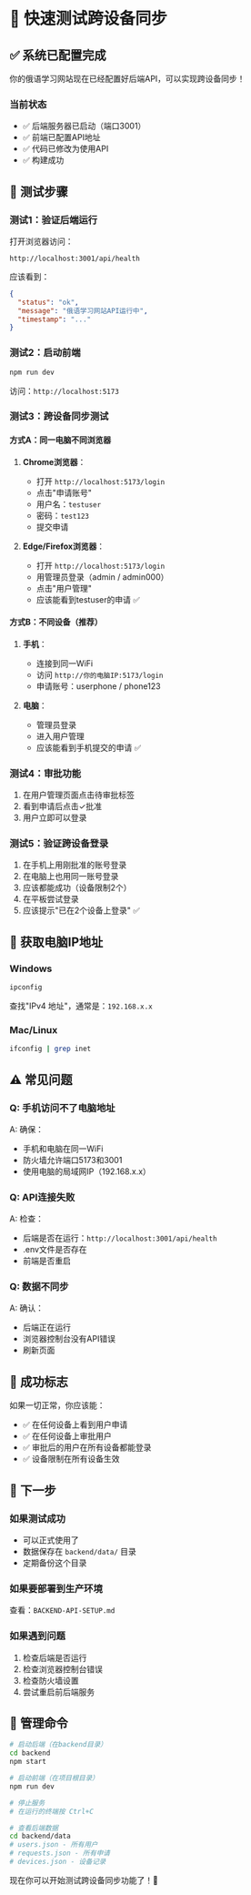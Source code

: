 # 🧪 快速测试跨设备同步

## ✅ 系统已配置完成

你的俄语学习网站现在已经配置好后端API，可以实现跨设备同步！

### 当前状态
- ✅ 后端服务器已启动（端口3001）
- ✅ 前端已配置API地址
- ✅ 代码已修改为使用API
- ✅ 构建成功

## 🎯 测试步骤

### 测试1：验证后端运行

打开浏览器访问：
```
http://localhost:3001/api/health
```

应该看到：
```json
{
  "status": "ok",
  "message": "俄语学习网站API运行中",
  "timestamp": "..."
}
```

### 测试2：启动前端

```bash
npm run dev
```

访问：`http://localhost:5173`

### 测试3：跨设备同步测试

#### 方式A：同一电脑不同浏览器
1. **Chrome浏览器**：
   - 打开 `http://localhost:5173/login`
   - 点击"申请账号"
   - 用户名：`testuser`
   - 密码：`test123`
   - 提交申请

2. **Edge/Firefox浏览器**：
   - 打开 `http://localhost:5173/login`
   - 用管理员登录（admin / admin000）
   - 点击"用户管理"
   - 应该能看到testuser的申请 ✅

#### 方式B：不同设备（推荐）
1. **手机**：
   - 连接到同一WiFi
   - 访问 `http://你的电脑IP:5173/login`
   - 申请账号：userphone / phone123

2. **电脑**：
   - 管理员登录
   - 进入用户管理
   - 应该能看到手机提交的申请 ✅

### 测试4：审批功能
1. 在用户管理页面点击待审批标签
2. 看到申请后点击✓批准
3. 用户立即可以登录

### 测试5：验证跨设备登录
1. 在手机上用刚批准的账号登录
2. 在电脑上也用同一账号登录
3. 应该都能成功（设备限制2个）
4. 在平板尝试登录
5. 应该提示"已在2个设备上登录" ✅

## 📱 获取电脑IP地址

### Windows
```bash
ipconfig
```
查找"IPv4 地址"，通常是：`192.168.x.x`

### Mac/Linux
```bash
ifconfig | grep inet
```

## ⚠️ 常见问题

### Q: 手机访问不了电脑地址
A: 确保：
- 手机和电脑在同一WiFi
- 防火墙允许端口5173和3001
- 使用电脑的局域网IP（192.168.x.x）

### Q: API连接失败
A: 检查：
- 后端是否在运行：`http://localhost:3001/api/health`
- .env文件是否存在
- 前端是否重启

### Q: 数据不同步
A: 确认：
- 后端正在运行
- 浏览器控制台没有API错误
- 刷新页面

## 🎉 成功标志

如果一切正常，你应该能：
- ✅ 在任何设备上看到用户申请
- ✅ 在任何设备上审批用户
- ✅ 审批后的用户在所有设备都能登录
- ✅ 设备限制在所有设备生效

## 📝 下一步

### 如果测试成功
- 可以正式使用了
- 数据保存在 `backend/data/` 目录
- 定期备份这个目录

### 如果要部署到生产环境
查看：`BACKEND-API-SETUP.md`

### 如果遇到问题
1. 检查后端是否运行
2. 检查浏览器控制台错误
3. 检查防火墙设置
4. 尝试重启前后端服务

## 🔧 管理命令

```bash
# 启动后端（在backend目录）
cd backend
npm start

# 启动前端（在项目根目录）
npm run dev

# 停止服务
# 在运行的终端按 Ctrl+C

# 查看后端数据
cd backend/data
# users.json - 所有用户
# requests.json - 所有申请
# devices.json - 设备记录
```

现在你可以开始测试跨设备同步功能了！🚀

